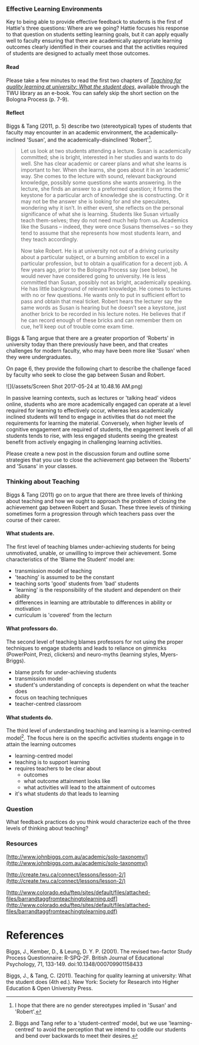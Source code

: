 ### Effective Learning Environments

Key to being able to provide effective feedback to students is the first of Hattie's three questions: Where are we going? Hattie focuses his response to that question on students setting learning goals, but it can apply equally well to faculty ensuring that there are academically appropriate learning outcomes clearly identified in their courses and that the activities required of students are designed to actually meet those outcomes.

#### Read

Please take a few minutes to read the first two chapters of [_Teaching for quality learning at university: What the student does_](https://ezproxy.student.twu.ca/login?url=http://search.ebscohost.com/login.aspx?direct=true&db=nlebk&AN=405333&site=ehost-live&ebv=EB&ppid=pp_3), available through the TWU library as an e-book. You can safely skip the short section on the Bologna Process \(p. 7-9\).

#### Reflect

Biggs & Tang \(2011, p. 5\) describe two \(stereotypical\) types of students that faculty may encounter in an academic environment, the academically-inclined 'Susan', and the academically-disinclined 'Robert'[^1].

> Let us look at two students attending a lecture. Susan is academically committed; she is bright, interested in her studies and wants to do well. She has clear academic or career plans and what she learns is important to her. When she learns, she goes about it in an ‘academic’ way. She comes to the lecture with sound, relevant background knowledge, possibly some questions she wants answering. In the lecture, she finds an answer to a preformed question; it forms the keystone for a particular arch of knowledge she is constructing. Or it may not be the answer she is looking for and she speculates, wondering why it isn’t. In either event, she reflects on the personal significance of what she is learning. Students like Susan virtually teach them-selves; they do not need much help from us. Academics like the Susans – indeed, they were once Susans themselves – so they tend to assume that she represents how most students learn, and they teach accordingly.
>
> Now take Robert. He is at university not out of a driving curiosity about a particular subject, or a burning ambition to excel in a particular profession, but to obtain a qualification for a decent job. A few years ago, prior to the Bologna Process say \(see below\), he would never have considered going to university. He is less committed than Susan, possibly not as bright, academically speaking. He has little background of relevant knowledge. He comes to lectures with no or few questions. He wants only to put in sufficient effort to pass and obtain that meal ticket. Robert hears the lecturer say the same words as Susan is hearing but he doesn’t see a keystone, just another brick to be recorded in his lecture notes. He believes that if he can record enough of these bricks and can remember them on cue, he’ll keep out of trouble come exam time.

Biggs & Tang argue that there are a greater proportion of 'Roberts' in university today than there previously have been, and that creates challenges for modern faculty, who may have been more like 'Susan' when they were undergraduates.

On page 6, they provide the following chart to describe the challenge faced by faculty who seek to close the gap between Susan and Robert.

![](/assets/Screen Shot 2017-05-24 at 10.48.16 AM.png)

In passive learning contexts, such as lectures or 'talking head' videos online, students who are more academically engaged can operate at a level required for learning to effectively occur, whereas less academically inclined students will tend to engage in activities that do not meet the requirements for learning the material. Conversely, when higher levels of cognitive engagement are required of students, the engagement levels of all students tends to rise, with less engaged students seeing the greatest benefit from actively engaging in challenging learning activities.

Please create a new post in the discussion forum and outline some strategies that you use to close the achievement gap between the 'Roberts' and 'Susans' in your classes.

### Thinking about Teaching

Biggs & Tang \(2011\) go on to argue that there are three levels of thinking about teaching and how we ought to approach the problem of closing the achievement gap between Robert and Susan. These three levels of thinking sometimes form a progression through which teachers pass over the course of their career.

#### What students are.

The first level of teaching blames under-achieving students for being unmotivated, unable, or unwilling to improve their achievement. Some characteristics of the 'Blame the Student' model are:

* transmission model of teaching
* 'teaching' is assumed to be the constant
* teaching sorts 'good' students from 'bad' students
* 'learning' is the responsibility of the student and dependent on their ability
* differences in learning are attributable to differences in ability or motivation
* curriculum is 'covered' from the lecturn

#### What professors do.

The second level of teaching blames professors for not using the proper techniques to engage students and leads to reliance on gimmicks \(PowerPoint, Prezi, clickers\) and neuro-myths \(learning styles, Myers-Briggs\).

* blame profs for under-achieving students
* transmission model
* student's understanding of concepts is dependent on what the teacher does
* focus on teaching techniques
* teacher-centred classroom

#### What students do.

The third level of understanding teaching and learning is a learning-centred model[^2]. The focus here is on the specific activities students engage in to attain the learning outcomes

* learning-centred model
* teaching is to support learning
* requires teachers to be clear about
  * outcomes
  * what outcome attainment looks like
  * what activities will lead to the attainment of outcomes
* it's what students _do_ that leads to learning

### Question

What feedback practices do you think would characterize each of the three levels of thinking about teaching?

### Resources

[http://www.johnbiggs.com.au/academic/solo-taxonomy/](http://www.johnbiggs.com.au/academic/solo-taxonomy/)

[http://create.twu.ca/connect/lessons/lesson-2/](http://create.twu.ca/connect/lessons/lesson-2/)

[http://www.colorado.edu/ftep/sites/default/files/attached-files/barrandtaggfromteachingtolearning.pdf](http://www.colorado.edu/ftep/sites/default/files/attached-files/barrandtaggfromteachingtolearning.pdf)

# References

Biggs, J., Kember, D., & Leung, D. Y. P. \(2001\). The revised two-factor Study Process Questionnaire: R-SPQ-2F. British Journal of Educational Psychology, 71, 133-149. doi:10.1348/000709901158433

Biggs, J., & Tang, C. \(2011\). Teaching for quality learning at university: What the student does \(4th ed.\). New York: Society for Research into Higher Education & Open University Press.

[^1]: I hope that there are no gender stereotypes implied in 'Susan' and 'Robert'.

[^2]: Biggs and Tang refer to a 'student-centred' model, but we use 'learning-centred' to avoid the perception that we intend to coddle our students and bend over backwards to meet their desires.

